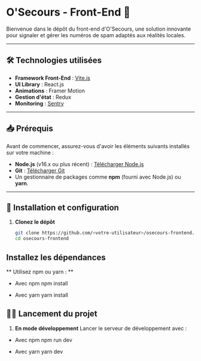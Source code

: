 # O'Secours - Front-End 🚨

Bienvenue dans le dépôt du front-end d'O'Secours, une solution innovante pour signaler et gérer les numéros de spam adaptés aux réalités locales.

---

## 🛠️ Technologies utilisées

- **Framework Front-End** : [Vite.js](https://vitejs.dev/)  
- **UI Library** : React.js  
- **Animations** : Framer Motion  
- **Gestion d'état** : Redux  
- **Monitoring** : [Sentry](https://sentry.io/)

---

## 📥 Prérequis

Avant de commencer, assurez-vous d'avoir les éléments suivants installés sur votre machine :  

- **Node.js** (v16.x ou plus récent) : [Télécharger Node.js](https://nodejs.org/)  
- **Git** : [Télécharger Git](https://git-scm.com/)  
- Un gestionnaire de packages comme **npm** (fourni avec Node.js) ou **yarn**.

---

## 🚀 Installation et configuration

1. **Clonez le dépôt**  
   ```bash
   git clone https://github.com/<votre-utilisateur>/osecours-frontend.git
   cd osecours-frontend
## Installez les dépendances

**  Utilisez npm ou yarn : **  

- Avec npm
   npm install

- Avec yarn
   yarn install

## 🏃‍♂️ Lancement du projet

1. **En mode développement**
    Lancer le serveur de développement avec :
- Avec npm
npm run dev

- Avec yarn
yarn dev
